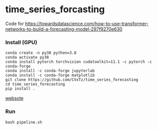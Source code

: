 # time_series_forcasting
Code for https://towardsdatascience.com/how-to-use-transformer-networks-to-build-a-forecasting-model-297f9270e630 
### Install (GPU)

```
conda create -n py38 python=3.8
conda activate py38
conda install pytorch torchvision cudatoolkit=11.1 -c pytorch -c conda-forge
conda install -c conda-forge jupyterlab
conda install -c conda-forge matplotlib
git clone https://github.com/CVxTz/time_series_forecasting
cd time_series_forecasting
pip install .
```
[websote](https://developer.aliyun.com/article/1118952)

### Run

```
bash pipeline.sh
```
